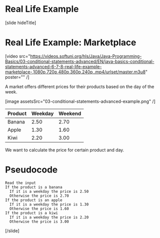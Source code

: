 # Real Life Example

[slide hideTitle]
# Real Life Example: Marketplace

[video src="https://videos.softuni.org/hls/Java/Java-Programming-Basics/03-conditional-statements-advanced/EN/java-basics-conditional-statements-advanced-6-7-8-real-life-example-marketplace-,1080p,720p,480p,360p,240p,.mp4/urlset/master.m3u8" poster="" /]

A market offers different prices for their products based on the day of the week.

[image assetsSrc="03-conditional-statements-advanced-example.png" /]

|Product|Weekday|Weekend| 
|-------|-------|-------|
|Banana|2.50|2.70|
|Apple|1.30|1.60|
|Kiwi|2.20|3.00|

We want to calculate the price for certain product and day.

# Pseudocode

```
Read the input 
If the product is a banana
  If it is a weekday the price is 2.50
  Otherwise the price is 2.70
If the product is an apple
  If it is a weekday the price is 1.30
  Otherwise the price is 1.60
If the product is a kiwi
  If it is a weekday the price is 2.20
  Otherwise the price is 3.00
``` 
[/slide]
